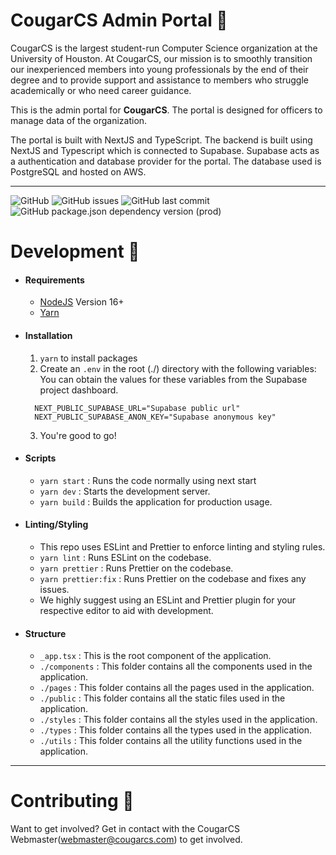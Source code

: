 # CougarCS Admin Portal 💼

CougarCS is the largest student-run Computer Science organization at the University of Houston.
At CougarCS, our mission is to smoothly transition our inexperienced members into young professionals by the end of their degree and to provide support and assistance to members who struggle academically or who need career guidance.

This is the admin portal for **CougarCS**. The portal is designed for officers to manage data of the organization.

The portal is built with NextJS and TypeScript.
The backend is built using NextJS and Typescript which is connected to Supabase. Supabase acts as a authentication and database provider for the portal. The database used is PostgreSQL and hosted on AWS.

<hr/>

![GitHub](https://img.shields.io/github/license/CougarCS/CougarCS-AdminPortal?style=flat-square)
![GitHub issues](https://img.shields.io/github/issues/CougarCS/CougarCS-AdminPortal?style=flat-square)
![GitHub last commit](https://img.shields.io/github/last-commit/CougarCS/CougarCS-AdminPortal?style=flat-square)
![GitHub package.json dependency version (prod)](https://img.shields.io/github/package-json/dependency-version/CougarCS/CougarCS-AdminPortal/next?style=flat-square)

# Development 🔨

- #### Requirements

  - [NodeJS](https://nodejs.org/en/) Version 16+
  - [Yarn](https://yarnpkg.com/)

- #### Installation
  1. `yarn` to install packages
  2. Create an `.env` in the root (./) directory with the following variables:
     You can obtain the values for these variables from the Supabase project dashboard.
  ```
    NEXT_PUBLIC_SUPABASE_URL="Supabase public url"
    NEXT_PUBLIC_SUPABASE_ANON_KEY="Supabase anonymous key"
  ```
  3. You're good to go!
- #### Scripts
  - `yarn start` : Runs the code normally using next start
  - `yarn dev` : Starts the development server.
  - `yarn build` : Builds the application for production usage.
- #### Linting/Styling
  - This repo uses ESLint and Prettier to enforce linting and styling rules.
  - `yarn lint` : Runs ESLint on the codebase.
  - `yarn prettier` : Runs Prettier on the codebase.
  - `yarn prettier:fix` : Runs Prettier on the codebase and fixes any issues.
  - We highly suggest using an ESLint and Prettier plugin for your respective editor to aid with development.
- #### Structure
  - `_app.tsx` : This is the root component of the application.
  - `./components` : This folder contains all the components used in the application.
  - `./pages` : This folder contains all the pages used in the application.
  - `./public` : This folder contains all the static files used in the application.
  - `./styles` : This folder contains all the styles used in the application.
  - `./types` : This folder contains all the types used in the application.
  - `./utils` : This folder contains all the utility functions used in the application.

<hr/>

# Contributing 🤝

Want to get involved?
Get in contact with the CougarCS Webmaster(webmaster@cougarcs.com) to get involved.
